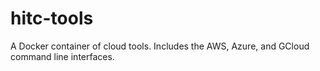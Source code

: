 # hitc-tools
A Docker container of cloud tools. Includes the AWS, Azure, and GCloud command line interfaces.
